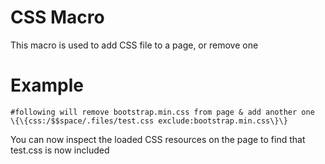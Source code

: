 CSS Macro
=========

This macro is used to add CSS file to a page, or remove one

Example
=======

~~~~ {.sourceCode .python}
#following will remove bootstrap.min.css from page & add another one
\{\{css:/$$space/.files/test.css exclude:bootstrap.min.css\}\}
~~~~

You can now inspect the loaded CSS resources on the page to find that
test.css is now included
